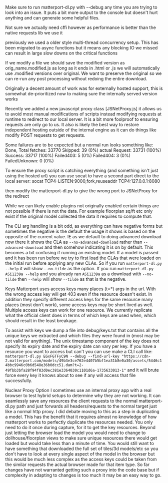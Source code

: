 Make sure to run matterport-dl.py with --debug any time you are trying to look into an issue.  It puts a bit more output to the console but doesn't hurt anything and can generate some helpful files.

Not sure we actually need cffi however as performance is better than the native requests lib we use it

previously we used a older style multi-thread concurrency setup.  This has been migrated to async functions but it means any blocking IO we missed can result in large slow downs on the critical functions

If we modify a file we should save the modified version as orig_name.modified.js as long as it ends in .html or .js we will automatically use .modified versions over original.  We want to preserve the original so we can re-run any post processing without redoing the entire download.

Originally a decent amount of work was for externally hosted support, this is somewhat de-prioritized now to making sure the internally served version works

Recently we added a new javascript proxy class [JSNetProxy.js] it allows us to avoid most manual modifications of scripts instead modifying requests at runtime to redirect to our local server.  It is a bit more foolproof to ensuring requests are only go to us.  It also is likely the best way to restore independent hosting outside of the internal engine as it can do things like modify POST requests to get requests.


Some failures are to be expected but a normal run looks something like:
Done, Total fetches: 33770 Skipped: 39 (0%) actual Request: 33731 (100%) Success: 33717 (100%) Failed403: 5 (0%) Failed404: 3 (0%) FailedUnknown: 0 (0%)

To ensure the proxy script is catching everything (and something isn't just using the hosted url) you can use socat to have a second part direct to the local server:
socat TCP4-LISTEN:9000,fork,reuseaddr TCP4:127.0.0.1:8080

then modify the matterport-dl.py to give the wrong port to JSNetProxy for the redirect

While we can likely enable plugins not originally enabled certain things are not possible if there is not the data.  For example floorplan sq/ft etc only exist if the original model collected the data it requires to compute that.

The CLI arg handling is a bit odd, as everything can have negative forms but sometimes the negative is the default the usage it shows is based on the opposite of the current value.   IE as we default to doing advanced download now there it shows the CLA as `--no-advanced-download` rather than `--advanced-download` and then somehow indicating it is on by default. This becomes a bit confusing if running an existing model.  If a model is passed and it has been run before we try to first load the CLAs that were loaded on the initial run before applying any new CLAs.  So if you run `matterport-dl.py --help` it will show `--no-tilde` as the option.  If you run `matterport-dl.py ASi1239a --help` and you already ran `ASi1239a` as a download with `--no-tilde` then `--help` will show `--tilde` as that is the negative.

Keys
Matterport uses access keys many places (t=*) args in the url.  With the wrong access key will get 403 even if the resource doesn't exist.  In addition they specify different access keys for the same resource many places (most don't work), some access keys may be short lived as well. Multiple access keys can work for one resource.  We currently replicate what the official client does in terms of which keys are used when, which should result in the least breakage.

To assist with keys we dump a file into debug/keys.txt that contains all the unique keys we extracted and which files they were found in (most may be not valid for anything).  The unix timestamp component of the key does not specify its expiry date and the expiry date can vary per key.  If you have a resource you want to access but can't you can use make a CLI call like: `matterport-dl.py EGxFGTFyC9N --debug --find-url-key "https://cdn-2.matterport.com/models/49b3e3ce762e4407b5bf1ea31b8e0a30/assets/5446c14bbc9946c0b6d548e36b0dcc51.dam?t=2-49fbb3bfa28f94f83d0ec381e3364030c1101d6a-1735633013-1"` and it will brute force every key it knows about to see if any will access that file successfully.

Nuclear Proxy Option
I sometimes use an internal proxy app with a real browser to test hybrid setups to determine why they are not working.  It can seamlessly save any resources the client requests to the normal matterport-dl.py path and just forwards all headers/requests to the normal target just like a normal http proxy.  I did debate moving to this as a step in duplicating a model. This has the benefit that it requires almost no knowledge of how matterport works to perfectly duplicate the resources needed.  You only need to do it once during capture, for it to get the key resources.  Beyond just letting the browser load the model you would need to change to dollhouse/floorplan views to make sure unique resources there would get loaded but would take less than a minute of time.  You would still want to have something that downloaded the full set of tiles/3d models/etc so you don't have to look at every single aspect of the model in the browser but this would be much less complex as the access keys could be taken from the similar requests the actual browser made for that item type.  So far changes have not warranted getting such a proxy into the code base but if complexity in adapting to changes is too much it may be an easy way to go.